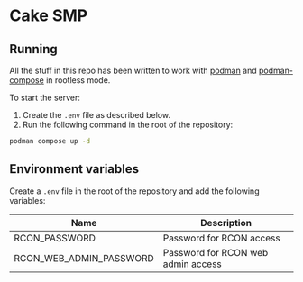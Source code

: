 # Cake SMP

## Running

All the stuff in this repo has been written to work with [podman](https://podman.io/) and [podman-compose](https://github.com/containers/podman-compose) in rootless mode.

To start the server:

1. Create the `.env` file as described below.
2. Run the following command in the root of the repository:

```bash
podman compose up -d
```

## Environment variables

Create a `.env` file in the root of the repository and add the following variables:

| Name                    | Description                        |
| ----------------------- | ---------------------------------- |
| RCON_PASSWORD           | Password for RCON access           |
| RCON_WEB_ADMIN_PASSWORD | Password for RCON web admin access |
